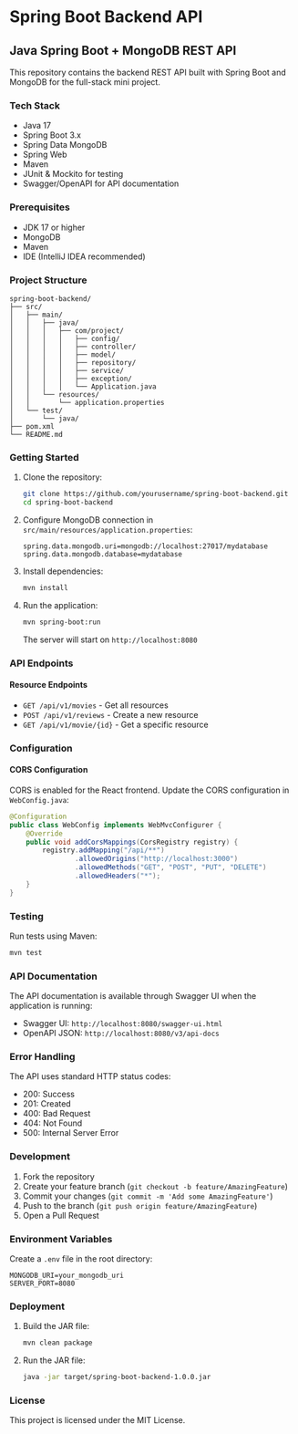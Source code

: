 # Spring Boot Backend API
## Java Spring Boot + MongoDB REST API

This repository contains the backend REST API built with Spring Boot and MongoDB for the full-stack mini project.

### Tech Stack

- Java 17
- Spring Boot 3.x
- Spring Data MongoDB
- Spring Web
- Maven
- JUnit & Mockito for testing
- Swagger/OpenAPI for API documentation

### Prerequisites

- JDK 17 or higher
- MongoDB
- Maven
- IDE (IntelliJ IDEA recommended)

### Project Structure

```
spring-boot-backend/
├── src/
│   ├── main/
│   │   ├── java/
│   │   │   ├── com/project/
│   │   │   │   ├── config/
│   │   │   │   ├── controller/
│   │   │   │   ├── model/
│   │   │   │   ├── repository/
│   │   │   │   ├── service/
│   │   │   │   ├── exception/
│   │   │   │   └── Application.java
│   │   └── resources/
│   │       └── application.properties
│   └── test/
│       └── java/
├── pom.xml
└── README.md
```

### Getting Started

1. Clone the repository:
   ```bash
   git clone https://github.com/yourusername/spring-boot-backend.git
   cd spring-boot-backend
   ```

2. Configure MongoDB connection in `src/main/resources/application.properties`:
   ```properties
   spring.data.mongodb.uri=mongodb://localhost:27017/mydatabase
   spring.data.mongodb.database=mydatabase
   ```

3. Install dependencies:
   ```bash
   mvn install
   ```

4. Run the application:
   ```bash
   mvn spring-boot:run
   ```
   The server will start on `http://localhost:8080`

### API Endpoints

#### Resource Endpoints
- `GET /api/v1/movies` - Get all resources
- `POST /api/v1/reviews` - Create a new resource
- `GET /api/v1/movie/{id}` - Get a specific resource

### Configuration

#### CORS Configuration
CORS is enabled for the React frontend. Update the CORS configuration in `WebConfig.java`:
```java
@Configuration
public class WebConfig implements WebMvcConfigurer {
    @Override
    public void addCorsMappings(CorsRegistry registry) {
        registry.addMapping("/api/**")
                .allowedOrigins("http://localhost:3000")
                .allowedMethods("GET", "POST", "PUT", "DELETE")
                .allowedHeaders("*");
    }
}
```

### Testing

Run tests using Maven:
```bash
mvn test
```

### API Documentation

The API documentation is available through Swagger UI when the application is running:
- Swagger UI: `http://localhost:8080/swagger-ui.html`
- OpenAPI JSON: `http://localhost:8080/v3/api-docs`

### Error Handling

The API uses standard HTTP status codes:
- 200: Success
- 201: Created
- 400: Bad Request
- 404: Not Found
- 500: Internal Server Error

### Development

1. Fork the repository
2. Create your feature branch (`git checkout -b feature/AmazingFeature`)
3. Commit your changes (`git commit -m 'Add some AmazingFeature'`)
4. Push to the branch (`git push origin feature/AmazingFeature`)
5. Open a Pull Request

### Environment Variables

Create a `.env` file in the root directory:
```
MONGODB_URI=your_mongodb_uri
SERVER_PORT=8080
```

### Deployment

1. Build the JAR file:
   ```bash
   mvn clean package
   ```

2. Run the JAR file:
   ```bash
   java -jar target/spring-boot-backend-1.0.0.jar
   ```

### License
This project is licensed under the MIT License.
